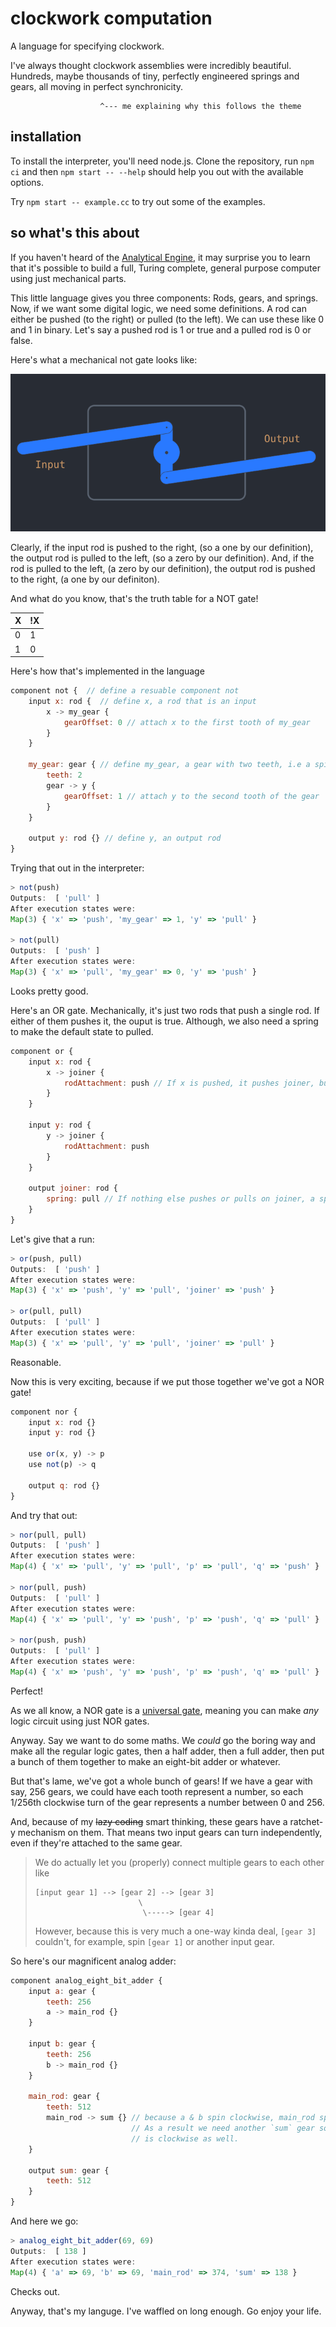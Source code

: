 # clockwork computation

A language for specifying clockwork. 

I've always thought clockwork assemblies were incredibly beautiful. Hundreds, maybe thousands of tiny, perfectly engineered
springs and gears, all moving in perfect synchronicity.

```
                    ^--- me explaining why this follows the theme
```

## installation

To install the interpreter, you'll need node.js. 
Clone the repository, run `npm ci` and then `npm start -- --help` should help you out with the 
available options.

Try `npm start -- example.cc` to try out some of the examples.

## so what's this about

If you haven't heard of the [Analytical Engine](https://en.wikipedia.org/wiki/Analytical_Engine),
it may surprise you to learn that it's possible to build a full, Turing complete, general purpose computer using just mechanical parts.

This little language gives you three components: Rods, gears, and springs. Now, if we want some digital logic, we need some definitions.
A rod can either be pushed (to the right) or pulled (to the left). We can use these like 0 and 1 in binary.
Let's say a pushed rod is 1 or true and a pulled rod is 0 or false.

Here's what a mechanical not gate looks like:

![A mechanical not gate showing two rods attached to either end of a central spinning rod.](./not-gate.png)

Clearly, if the input rod is pushed to the right, (so a one by our definition), the output rod is pulled to the left, (so a zero by our definition).
And, if the rod is pulled to the left, (a zero by our definition), the output rod is pushed to the right, (a one by our definiton).

And what do you know, that's the truth table for a NOT gate!

| X | !X |
| - | -- |
| 0 | 1  |
| 1 |  0 |

Here's how that's implemented in the language

```js
component not {  // define a resuable component not
    input x: rod {  // define x, a rod that is an input
        x -> my_gear {
            gearOffset: 0 // attach x to the first tooth of my_gear
        }
    }

    my_gear: gear { // define my_gear, a gear with two teeth, i.e a spinning rod.
        teeth: 2
        gear -> y {
            gearOffset: 1 // attach y to the second tooth of the gear
        }
    }

    output y: rod {} // define y, an output rod
}
```

Trying that out in the interpreter:

```js
> not(push)
Outputs:  [ 'pull' ]
After execution states were: 
Map(3) { 'x' => 'push', 'my_gear' => 1, 'y' => 'pull' }

> not(pull)
Outputs:  [ 'push' ]
After execution states were: 
Map(3) { 'x' => 'pull', 'my_gear' => 0, 'y' => 'push' }
```

Looks pretty good.

Here's an OR gate. Mechanically, it's just two rods that push a single rod.
If either of them pushes it, the ouput is true. Although, we also need a spring
to make the default state to pulled.

```js
component or {
    input x: rod {
        x -> joiner {
            rodAttachment: push // If x is pushed, it pushes joiner, but if x is pulled, joiner remains where it is
        }
    }

    input y: rod {
        y -> joiner {
            rodAttachment: push
        }
    }

    output joiner: rod {
        spring: pull // If nothing else pushes or pulls on joiner, a spring pulls it to the pull state. 
    }
}
```
Let's give that a run:

```js
> or(push, pull)
Outputs:  [ 'push' ]
After execution states were: 
Map(3) { 'x' => 'push', 'y' => 'pull', 'joiner' => 'push' }

> or(pull, pull)
Outputs:  [ 'pull' ]
After execution states were: 
Map(3) { 'x' => 'pull', 'y' => 'pull', 'joiner' => 'pull' }
```
Reasonable.

Now this is very exciting, because if we put those together we've got a NOR gate!

```js
component nor {
    input x: rod {}
    input y: rod {}
    
    use or(x, y) -> p
    use not(p) -> q

    output q: rod {}
}
```

And try that out:
```js
> nor(pull, pull)
Outputs:  [ 'push' ]
After execution states were: 
Map(4) { 'x' => 'pull', 'y' => 'pull', 'p' => 'pull', 'q' => 'push' }

> nor(pull, push)
Outputs:  [ 'pull' ]
After execution states were: 
Map(4) { 'x' => 'pull', 'y' => 'push', 'p' => 'push', 'q' => 'pull' }

> nor(push, push)
Outputs:  [ 'pull' ]
After execution states were: 
Map(4) { 'x' => 'push', 'y' => 'push', 'p' => 'push', 'q' => 'pull' }
```
Perfect!

As we all know, a NOR gate is a [universal gate](https://en.wikipedia.org/wiki/NOR_logic), meaning you can make _any_ logic circuit using just NOR gates.

Anyway. Say we want to do some maths. We _could_ go the boring way and make all the
regular logic gates, then a half adder, then a full adder, then put a bunch of them
together to make an eight-bit adder or whatever. 

But that's lame, we've got a whole bunch of gears! If we have a gear with say, 256 gears, we could have each tooth represent a number, so each 1/256th clockwise turn of the gear represents a number between 0 and 256.

And, because of my ~~lazy coding~~ smart thinking, these gears have a ratchet-y mechanism on them. That means two input gears can turn independently, even if they're 
attached to the same gear.

> We do actually let you (properly) connect multiple gears to each other like
> ```
> [input gear 1] --> [gear 2] --> [gear 3]
>                        \
>                         \-----> [gear 4]
>```
> However, because this is very much a one-way
> kinda deal, `[gear 3]` couldn't, for example, spin `[gear 1]` or another input gear.

So here's our magnificent analog adder: 

```js
component analog_eight_bit_adder {
    input a: gear {
        teeth: 256
        a -> main_rod {}
    }

    input b: gear {
        teeth: 256
        b -> main_rod {}
    }

    main_rod: gear {
        teeth: 512
        main_rod -> sum {} // because a & b spin clockwise, main_rod spins anti-clockwise
                           // As a result we need another `sum` gear so that our final output
                           // is clockwise as well.
    }

    output sum: gear {
        teeth: 512
    }
}
```

And here we go: 

```js
> analog_eight_bit_adder(69, 69)
Outputs:  [ 138 ]
After execution states were: 
Map(4) { 'a' => 69, 'b' => 69, 'main_rod' => 374, 'sum' => 138 }
```

Checks out.

Anyway, that's my languge. I've waffled on long enough. Go enjoy your life.